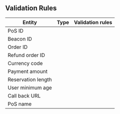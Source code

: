 ## <a name="validation"></a>Validation Rules

|Entity              | Type       | Validation rules     |
|--------------------|------------|----------------------|
|PoS ID              ||                      |
|Beacon ID           | |                     |
|Order ID            |  |                    |
|Refund order ID     |   |                   |
|Currency code       |    |                  |                      
|Payment amount      |     |                 |
|Reservation length  |      |                |
|User minimum age    |       |               |
|Call back URL       |        |              |
|PoS name            |         |             |
